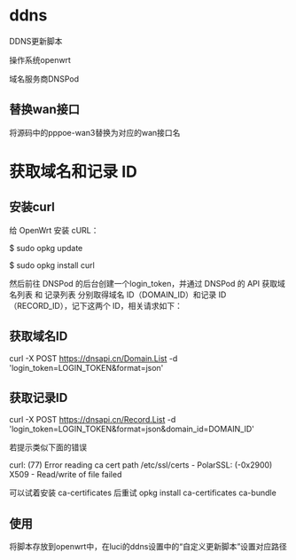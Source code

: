 # ddns

DDNS更新脚本

操作系统openwrt

域名服务商DNSPod

## 替换wan接口
将源码中的pppoe-wan3替换为对应的wan接口名

# 获取域名和记录 ID

## 安装curl

给 OpenWrt 安装 cURL：



$ sudo opkg update

$ sudo opkg install curl





然后前往 DNSPod 的后台创建一个login_token，并通过 DNSPod 的 API 获取域名列表 和 记录列表 分别取得域名 ID（DOMAIN_ID）和记录 ID（RECORD_ID），记下这两个 ID，相关请求如下：



## 获取域名ID
curl -X POST https://dnsapi.cn/Domain.List -d 'login_token=LOGIN_TOKEN&format=json'
## 获取记录ID
curl -X POST https://dnsapi.cn/Record.List -d 'login_token=LOGIN_TOKEN&format=json&domain_id=DOMAIN_ID'





若提示类似下面的错误



curl: (77) Error reading ca cert path /etc/ssl/certs - PolarSSL: (-0x2900) X509 - Read/write of file failed





可以试着安装 ca-certificates 后重试
opkg install ca-certificates ca-bundle

## 使用
将脚本存放到openwrt中，在luci的ddns设置中的“自定义更新脚本”设置对应路径
